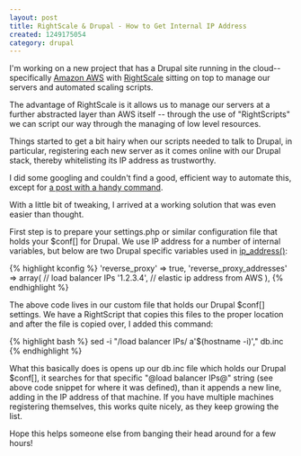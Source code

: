 ```yaml
--- 
layout: post
title: RightScale & Drupal - How to Get Internal IP Address
created: 1249175054
category: drupal
---
```

I'm working on a new project that has a Drupal site running in the cloud--specifically <a href="http://aws.amazon.com/">Amazon AWS</a> with <a href="http://www.rightscale.com/">RightScale</a> sitting on top to manage our servers and automated scaling scripts.

The advantage of RightScale is it allows us to manage our servers at a further abstracted layer than AWS itself -- through the use of "RightScripts" we can script our way through the managing of low level resources. 

Things started to get a bit hairy when our scripts needed to talk to Drupal, in particular, registering each new server as it comes online with our Drupal stack, thereby whitelisting its IP address as trustworthy.



I did some googling and couldn't find a good, efficient way to automate this, except for <a href="http://forums.rightscale.com/showthread.php?t=112">a post with a handy command</a>.

With a little bit of tweaking, I arrived at a working solution that was even easier than thought.

First step is to prepare your settings.php or similar configuration file that holds your $conf[] for Drupal. We use IP address for a number of internal variables, but below are two Drupal specific variables used in <a href="http://api.drupal.org/api/function/ip_address/6">ip_address()</a>:

{% highlight kconfig %}
  'reverse_proxy' => true,
  'reverse_proxy_addresses' => array(
    // load balancer IPs
    '1.2.3.4', // elastic ip address from AWS
  ),
{% endhighlight %}

The above code lives in our custom file that holds our Drupal $conf[] settings. We have a RightScript that copies this files to the proper location and after the file is copied over, I added this command:

{% highlight bash %}
sed -i "/load balancer IPs/ a\'$(hostname -i)'," db.inc
{% endhighlight %}

What this basically does is opens up our db.inc file which holds our Drupal $conf[], it searches for that specific "@load balancer IPs@" string (see above code snippet for where it was defined), than it appends a new line, adding in the IP address of that machine. If you have multiple machines registering themselves, this works quite nicely, as they keep growing the list.

Hope this helps someone else from banging their head around for a few hours!
